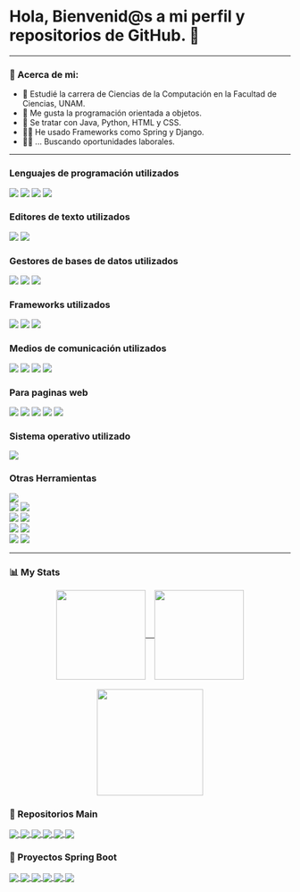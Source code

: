 <h1> Hola, Bienvenid@s a mi perfil y repositorios de GitHub. 👋 </h1>

---
### 📗 Acerca de mi:
- 🏫 Estudié la carrera de Ciencias de la Computación en la Facultad de Ciencias, UNAM.
- 🥇 Me gusta la programación orientada a objetos.
- 📄 Se tratar con Java, Python, HTML y CSS.
- 👨‍💻 He usado Frameworks como Spring y Django.
- 👨‍💼 ... Buscando oportunidades laborales.

---

<h3>Lenguajes de programación utilizados</h3>
<div>
 <img src="https://img.shields.io/badge/java-%23ED8B00.svg?style=for-the-badge&logo=openjdk&logoColor=white">
 <img src="https://img.shields.io/badge/python-3670A0?style=for-the-badge&logo=python&logoColor=ffdd54">
 <img src="https://img.shields.io/badge/Haskell-5e5086?style=for-the-badge&logo=haskell&logoColor=white">
 <img src="https://img.shields.io/badge/c-%2300599C.svg?style=for-the-badge&logo=c&logoColor=white">
</div>
	
<h3>Editores de texto utilizados</h3>
<div>
	<img src="https://img.shields.io/badge/sublime_text-%23575757.svg?style=for-the-badge&logo=sublime-text&logoColor=important">
	<img src="https://img.shields.io/badge/Visual%20Studio-5C2D91.svg?style=for-the-badge&logo=visual-studio&logoColor=white">
</div>

<h3>Gestores de bases de datos utilizados</h3>
<div>
  <img src="https://img.shields.io/badge/postgres-%23316192.svg?style=for-the-badge&logo=postgresql&logoColor=white">
  <img src="https://img.shields.io/badge/MariaDB-003545?style=for-the-badge&logo=mariadb&logoColor=white">
  <img src="https://img.shields.io/badge/sqlite-%2307405e.svg?style=for-the-badge&logo=sqlite&logoColor=white">
</div>

<h3>Frameworks utilizados</h3>
<div>
 <img src="https://img.shields.io/badge/spring-%236DB33F.svg?style=for-the-badge&logo=spring&logoColor=white">
 <img src="https://img.shields.io/badge/django-%23092E20.svg?style=for-the-badge&logo=django&logoColor=white">
 <img src="https://img.shields.io/badge/Anaconda-%2344A833.svg?style=for-the-badge&logo=anaconda&logoColor=white">
</div>

<h3>Medios de comunicación utilizados</h3>
<div>
  <img src="https://img.shields.io/badge/Gmail-D14836?style=for-the-badge&logo=gmail&logoColor=white">
  <img src="https://img.shields.io/badge/Zoom-2D8CFF?style=for-the-badge&logo=zoom&logoColor=white">
  <img src="https://img.shields.io/badge/Slack-4A154B?style=for-the-badge&logo=slack&logoColor=white">
  <img src="https://img.shields.io/badge/Discord-7289DA?style=for-the-badge&logo=discord&logoColor=white">
</div>

<h3>Para paginas web</h3>
<div>
  <img src="https://img.shields.io/badge/HTML-239120?style=for-the-badge&logo=html5&logoColor=white">
  <img src="https://img.shields.io/badge/CSS-239120?&style=for-the-badge&logo=css3&logoColor=white">
  <img src="https://img.shields.io/badge/JavaScript-323330?style=for-the-badge&logo=javascript&logoColor=F7DF1E">
  <img src="https://img.shields.io/badge/Bootstrap-563D7C?style=for-the-badge&logo=bootstrap&logoColor=white">
  <img src="https://img.shields.io/badge/Thymeleaf-%23005C0F.svg?style=for-the-badge&logo=Thymeleaf&logoColor=white">
</div>

<h3>Sistema operativo utilizado</h3>
<div>
  <img src="https://img.shields.io/badge/Windows-0078D6?style=for-the-badge&logo=windows&logoColor=white">
</div>

<h3>Otras Herramientas</h3>
<div>
  <img src="https://img.shields.io/badge/Postman-FF6C37?style=for-the-badge&logo=postman&logoColor=white"><br>
  <img src="https://img.shields.io/badge/bitbucket-%230047B3.svg?style=for-the-badge&logo=bitbucket&logoColor=white">
  <img src="https://img.shields.io/badge/git-%23F05033.svg?style=for-the-badge&logo=git&logoColor=white"><br>
  <img src="https://img.shields.io/badge/NetBeansIDE-1B6AC6.svg?style=for-the-badge&logo=apache-netbeans-ide&logoColor=white">
  <img src="https://img.shields.io/badge/Eclipse-FE7A16.svg?style=for-the-badge&logo=Eclipse&logoColor=white"><br>
  <img src="https://img.shields.io/badge/Brave-FB542B?style=for-the-badge&logo=Brave&logoColor=white">
  <img src="https://img.shields.io/badge/Google%20Drive-4285F4?style=for-the-badge&logo=googledrive&logoColor=white"><br>
  <img src="https://img.shields.io/badge/Windows%20Terminal-%234D4D4D.svg?style=for-the-badge&logo=windows-terminal&logoColor=white">
  <img src="https://img.shields.io/badge/apache%20tomcat-%23F8DC75.svg?style=for-the-badge&logo=apache-tomcat&logoColor=black">
</div>

---
### 📊 My Stats
<div>
 <p align='center'><a href="https://github.com/ADLG">
 <img height=160 align="center" src="https://github-readme-stats.vercel.app/api?username=ADLG&theme=one_dark_pro"/>&nbsp&nbsp&nbsp
 <img height=160 align="center" src="https://streak-stats.demolab.com?user=ADLG&theme=dark&date_format=j%20M%5B%20Y%5D"/><br><br>
 <img height=190 align="center" src="https://github-readme-stats.vercel.app/api/top-langs?username=ADLG&layout=compact&langs_count=6&card_width=320&hide=c,perl,shell&theme=codeSTACKr"/>
 </a></p>
</div>

### 🧱 Repositorios Main
<div>
<a href="https://github.com/ADLG/Seminario-A-Desarrollo-Web-Backend-2023-1">
	<img height=auto align="center" src="https://github-readme-stats.vercel.app/api/pin?username=ADLG&repo=Seminario-A-Desarrollo-Web-Backend-2023-1&theme=chartreuse-dark"/>
</a>
<a href="https://github.com/ADLG/Ingenieria-2023-2-Proyecto-Final">
	<img height=auto align="center" src="https://github-readme-stats.vercel.app/api/pin?username=ADLG&repo=Ingenieria-2023-2-Proyecto-Final&theme=chartreuse-dark"/>
</a>
<a href="https://github.com/ADLG/Fund4mentos-de-B4ses-de-D4tos-2022-1">
	<img height=auto align="center" src="https://github-readme-stats.vercel.app/api/pin?username=ADLG&repo=Fund4mentos-de-B4ses-de-D4tos-2022-1&theme=chartreuse-dark"/>
</a>
<a href="https://github.com/ADLG/Model4do-y-Progr4macion-2020-2">
	<img height=auto align="center" src="https://github-readme-stats.vercel.app/api/pin?username=ADLG&repo=Model4do-y-Progr4macion-2020-2&theme=chartreuse-dark"/>
</a>
<a href="https://github.com/ADLG/Comput4cion-C0ncurrente-2024-1">
	<img height=auto align="center" src="https://github-readme-stats.vercel.app/api/pin?username=ADLG&repo=Comput4cion-C0ncurrente-2024-1&theme=chartreuse-dark"/>
</a>
<a href="https://github.com/ADLG/Tecnologi4s-para-Des4rrollos-en-Intern3t-2023-1">
	<img height=auto align="center" src="https://github-readme-stats.vercel.app/api/pin?username=ADLG&repo=Tecnologi4s-para-Des4rrollos-en-Intern3t-2023-1&theme=chartreuse-dark"/>
</a>
</div>

### 🍃 Proyectos Spring Boot
<div>
<a href="https://github.com/ADLG/Sistema-de-trailers-de-peliculas-Spring-Boot">
	<img height=auto align="center" src="https://github-readme-stats.vercel.app/api/pin?username=ADLG&repo=Sistema-de-trailers-de-peliculas-Spring-Boot&theme=chartreuse-dark"/>
</a>
<a href="https://github.com/ADLG/API-REST-Sencilla-Spring-Boot">
	<img height=auto align="center" src="https://github-readme-stats.vercel.app/api/pin?username=ADLG&repo=API-REST-Sencilla-Spring-Boot&theme=chartreuse-dark"/>
</a>
<a href="https://github.com/ADLG/CRUD-y-filtro-con-Spring-Boot">
	<img height=auto align="center" src="https://github-readme-stats.vercel.app/api/pin?username=ADLG&repo=CRUD-y-filtro-con-Spring-Boot&theme=chartreuse-dark"/>
</a>
<a href="https://github.com/ADLG/Pruebas-unitarias-con-JUnit-Spring-Boot">
	<img height=auto align="center" src="https://github-readme-stats.vercel.app/api/pin?username=ADLG&repo=Pruebas-unitarias-con-JUnit-Spring-Boot&theme=chartreuse-dark"/>
</a>
<a href="https://github.com/ADLG/Agenda-de-Contactos-Spring-Boot">
	<img height=auto align="center" src="https://github-readme-stats.vercel.app/api/pin?username=ADLG&repo=Agenda-de-Contactos-Spring-Boot&theme=chartreuse-dark"/>
</a>
<a href="https://github.com/ADLG/Sistema-de-inventario-en-Spring-Boot">
	<img height=auto align="center" src="https://github-readme-stats.vercel.app/api/pin?username=ADLG&repo=Sistema-de-inventario-en-Spring-Boot&theme=chartreuse-dark"/>
</a>
</div>
